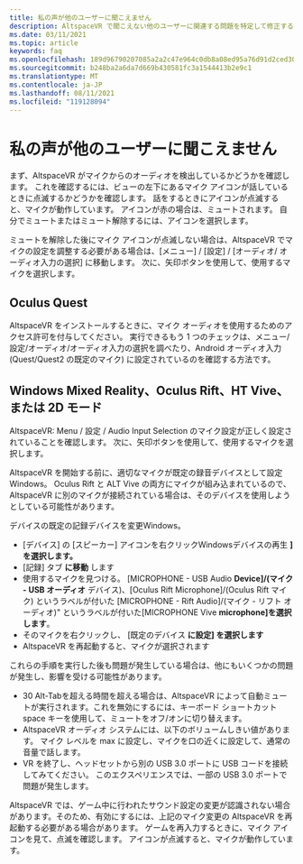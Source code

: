 ```yaml
---
title: 私の声が他のユーザーに聞こえません
description: AltspaceVR で聞こえない他のユーザーに関連する問題を特定して修正する方法について説明します。
ms.date: 03/11/2021
ms.topic: article
keywords: faq
ms.openlocfilehash: 189d96790207085a2a2c47e964c0db8a08ed95a76d91d2ced3026ba3455b45e3
ms.sourcegitcommit: b248ba2a6da7d669b430581fc3a1544413b2e9c1
ms.translationtype: MT
ms.contentlocale: ja-JP
ms.lasthandoff: 08/11/2021
ms.locfileid: "119128094"
---
```

# <a name="other-users-cant-hear-me"></a>私の声が他のユーザーに聞こえません

まず、AltspaceVR がマイクからのオーディオを検出しているかどうかを確認します。 これを確認するには、ビューの左下にあるマイク アイコンが話しているときに点滅するかどうかを確認します。 話をするときにアイコンが点滅すると、マイクが動作しています。 アイコンが赤の場合は、ミュートされます。 自分でミュートまたはミュート解除するには、アイコンを選択します。

ミュートを解除した後にマイク アイコンが点滅しない場合は、AltspaceVR でマイクの設定を調整する必要がある場合は、[メニュー] / [設定] / [オーディオ/ オーディオ入力の選択] に移動します。 次に、矢印ボタンを使用して、使用するマイクを選択します。
 
## <a name="oculus-quest"></a>Oculus Quest 

AltspaceVR をインストールするときに、マイク オーディオを使用するためのアクセス許可を付与してください。 実行できるもう 1 つのチェックは、メニュー/設定/オーディオ/オーディオ入力の選択を調べたり、Android オーディオ入力 (Quest/Quest2 の既定のマイク) に設定されているのを確認する方法です。
 
## <a name="windows-mixed-reality-oculus-rift-htc-vive-or-2d-mode"></a>Windows Mixed Reality、Oculus Rift、HT Vive、または 2D モード

AltspaceVR: Menu / 設定 / Audio Input Selection のマイク設定が正しく設定されていることを確認します。 次に、矢印ボタンを使用して、使用するマイクを選択します。

AltspaceVR を開始する前に、適切なマイクが既定の録音デバイスとして設定Windows。 Oculus Rift と ALT Vive の両方にマイクが組み込まれているので、AltspaceVR に別のマイクが接続されている場合は、そのデバイスを使用しようとしている可能性があります。
 
デバイスの既定の記録デバイスを変更Windows。
* [デバイス] の [スピーカー] アイコンを右クリックWindowsデバイスの再生 **] を選択します。**
* [記録] タブ **に移動** します
* 使用するマイクを見つける。 [MICROPHONE - USB Audio **Device]/(マイク - USB オーディオ** デバイス)、[Oculus Rift Microphone]/(Oculus Rift マイク) というラベルが付いた [MICROPHONE - Rift Audio]/(マイク - リフト オーディオ)" というラベルが付いた[MICROPHONE Vive **microphone]を選択します**。
* そのマイクを右クリックし、 [既定のデバイス **に設定] を選択します**
* AltspaceVR を再起動すると、マイクが選択されます
 
これらの手順を実行した後も問題が発生している場合は、他にもいくつかの問題が発生し、影響を受ける可能性があります。
* 30 Alt-Tabを超える時間を超える場合は、AltspaceVR によって自動ミュートが実行されます。これを無効にするには、キーボード ショートカット space キーを使用して、ミュートをオフ/オンに切り替えます。
* AltspaceVR オーディオ システムには、以下のボリュームしきい値があります。 マイク レベルを max に設定し、マイクを口の近くに設定して、通常の音量で話します。
* VR を終了し、ヘッドセットから別の USB 3.0 ポートに USB コードを接続してみてください。 このエクスペリエンスでは、一部の USB 3.0 ポートで問題が発生します。

AltspaceVR では、ゲーム中に行われたサウンド設定の変更が認識されない場合があります。そのため、有効にするには、上記のマイク変更の AltspaceVR を再起動する必要がある場合があります。  ゲームを再入力するときに、マイク アイコンを見て、点滅を確認します。 アイコンが点滅すると、マイクが動作しています。